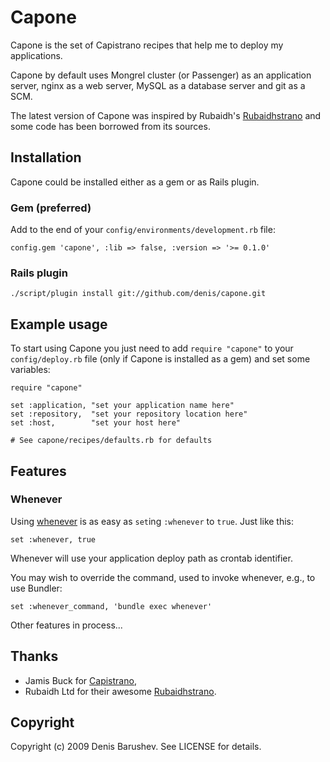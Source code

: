 # Capone

Capone is the set of Capistrano recipes that help me to deploy my
applications.

Capone by default uses Mongrel cluster (or Passenger) as an application
server, nginx as a web server, MySQL as a database server and git as a SCM.

The latest version of Capone was inspired by Rubaidh's
[Rubaidhstrano](http://github.com/rubaidh/rubaidhstrano) and some code has
been borrowed from its sources.

## Installation

Capone could be installed either as a gem or as Rails plugin.

### Gem (preferred)

Add to the end of your `config/environments/development.rb` file:

    config.gem 'capone', :lib => false, :version => '>= 0.1.0'

### Rails plugin

    ./script/plugin install git://github.com/denis/capone.git

## Example usage

To start using Capone you just need to add `require "capone"` to your
`config/deploy.rb` file (only if Capone is installed as a gem) and set some
variables:

    require "capone"

    set :application, "set your application name here"
    set :repository,  "set your repository location here"
    set :host,        "set your host here"

    # See capone/recipes/defaults.rb for defaults

## Features

### Whenever

Using [whenever](https://github.com/javan/whenever) is as easy as `set`ing `:whenever` to `true`. Just like this:

    set :whenever, true

Whenever will use your application deploy path as crontab identifier.

You may wish to override the command, used to invoke whenever, e.g., to use Bundler:

    set :whenever_command, 'bundle exec whenever'

Other features in process...

## Thanks

- Jamis Buck for [Capistrano](http://github.com/jamis/capistrano),
- Rubaidh Ltd for their awesome
  [Rubaidhstrano](http://github.com/rubaidh/rubaidhstrano).

## Copyright

Copyright (c) 2009 Denis Barushev. See LICENSE for details.
